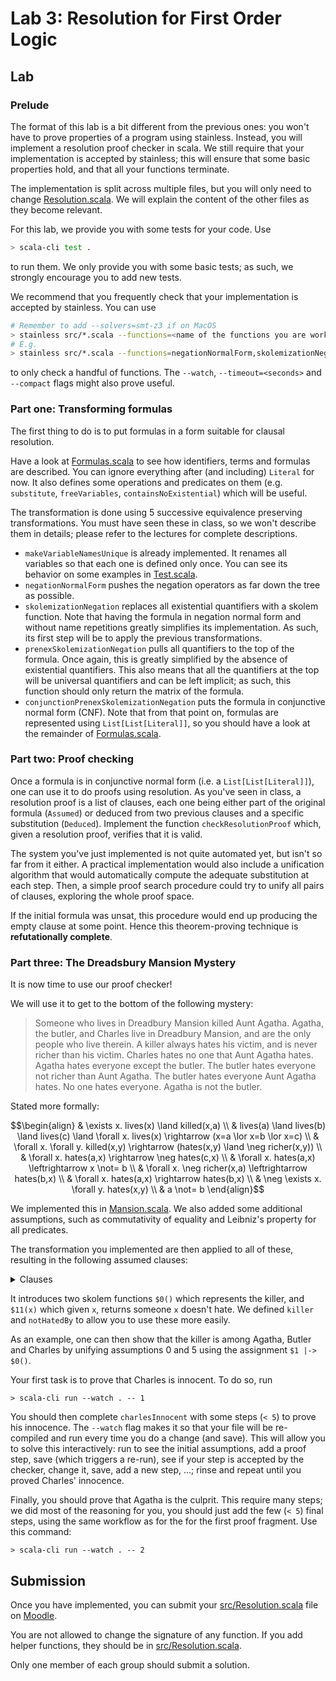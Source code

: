 # Lab 3: Resolution for First Order Logic

## Lab

### Prelude
The format of this lab is a bit different from the previous ones:
you won't have to prove properties of a program using stainless.
Instead, you will implement a resolution proof checker in scala.
We still require that your implementation is accepted by stainless; this will ensure that some basic properties hold, and that all your functions terminate.

The implementation is split across multiple files, but you will only need to change [Resolution.scala](src/Resolution.scala).
We will explain the content of the other files as they become relevant.

For this lab, we provide you with some tests for your code. Use
```bash
> scala-cli test .
```
to run them. We only provide you with some basic tests; as such, we strongly encourage you to add new tests.

We recommend that you frequently check that your implementation is accepted by stainless.
You can use
```bash
# Remember to add --solvers=smt-z3 if on MacOS
> stainless src/*.scala --functions=<name of the functions you are working on>
# E.g.
> stainless src/*.scala --functions=negationNormalForm,skolemizationNegation
```
to only check a handful of functions. 
The `--watch`, `--timeout=<seconds>` and `--compact` flags might also prove useful.

### Part one: Transforming formulas
The first thing to do is to put formulas in a form suitable for clausal resolution.

Have a look at [Formulas.scala](src/Formulas.scala) to see how identifiers, terms and formulas are described. You can ignore everything after (and including) `Literal` for now.
It also defines some operations and predicates on them (e.g. `substitute`, `freeVariables`, `containsNoExistential`) which will be useful.

The transformation is done using 5 successive equivalence preserving transformations.
You must have seen these in class, so we won't describe them in details; 
please refer to the lectures for complete descriptions.
- `makeVariableNamesUnique` is already implemented. It renames all variables so that each one is defined only once. You can see its behavior on some examples in [Test.scala](test/Tests.scala).
- `negationNormalForm` pushes the negation operators as far down the tree as possible.
- `skolemizationNegation` replaces all existential quantifiers with a skolem function. Note that having the formula in negation normal form and without name repetitions greatly simplifies its implementation. As such, its first step will be to apply the previous transformations.
- `prenexSkolemizationNegation` pulls all quantifiers to the top of the formula. Once again, this is greatly simplified by the absence of existential quantifiers. This also means that all the quantifiers at the top will be universal quantifiers and can be left implicit; as such, this function should only return the matrix of the formula.
- `conjunctionPrenexSkolemizationNegation` puts the formula in conjunctive normal form (CNF). Note that from that point on, formulas are represented using `List[List[Literal]]`, so you should have a look at the remainder of [Formulas.scala](src/Formulas.scala).

### Part two: Proof checking
Once a formula is in conjunctive normal form (i.e. a `List[List[Literal]]`), one can use it to do proofs using resolution.
As you've seen in class, a resolution proof is a list of clauses, each one being either part of the original formula (`Assumed`) or deduced from two previous clauses and a specific substitution (`Deduced`).
Implement the function `checkResolutionProof` which, given a resolution proof, verifies that it is valid.

The system you've just implemented is not quite automated yet, but isn't so far from it either.
A practical implementation would also include a unification algorithm that would automatically compute the adequate substitution at each step. Then, a simple proof search procedure could try to unify all pairs of clauses, exploring the whole proof space.

If the initial formula was unsat, this procedure would end up producing the empty clause at some point. Hence this theorem-proving technique is **refutationally complete**.

### Part three: The Dreadsbury Mansion Mystery
It is now time to use our proof checker!

We will use it to get to the bottom of the following mystery:
> Someone who lives in Dreadbury Mansion killed Aunt Agatha. Agatha, the butler, and Charles live in Dreadbury Mansion, and are the only people who live therein. A killer always hates his victim, and is never richer than his victim. Charles hates no one that Aunt Agatha hates. Agatha hates everyone except the butler. The butler hates everyone not richer than Aunt Agatha. The butler hates everyone Aunt Agatha hates. No one hates everyone. Agatha is not the butler.

Stated more formally:

```math
\begin{align}
& \exists x. lives(x) \land killed(x,a) \\
& lives(a) \land lives(b) \land lives(c) \land \forall x. lives(x) \rightarrow (x=a \lor x=b \lor x=c) \\
& \forall x. \forall y. killed(x,y) \rightarrow (hates(x,y) \land \neg richer(x,y)) \\
& \forall x. hates(a,x) \rightarrow \neg hates(c,x) \\
& \forall x. hates(a,x) \leftrightarrow x \not= b \\
& \forall x. \neg richer(x,a) \leftrightarrow hates(b,x) \\
& \forall x. hates(a,x) \rightarrow hates(b,x) \\
& \neg \exists x. \forall y. hates(x,y) \\
& a \not= b
\end{align}
```

We implemented this in [Mansion.scala](src/Mansion.scala).
We also added some additional assumptions, such as commutativity of equality and Leibniz's property for all predicates.

The transformation you implemented are then applied to all of these, resulting in the following assumed clauses:
<details>
<summary>Clauses</summary>

```
 0 Assumed             : lives($0())
 1 Assumed             : killed($0(), a())
 2 Assumed             : lives(a())
 3 Assumed             : lives(b())
 4 Assumed             : lives(c())
 5 Assumed             : (((¬lives($1) ∨ =($1, a())) ∨ =($1, b())) ∨ =($1, c()))
 6 Assumed             : (¬killed($2, $3) ∨ hates($2, $3))
 7 Assumed             : (¬killed($2, $3) ∨ ¬richer($2, $3))
 8 Assumed             : (¬hates(a(), $4) ∨ ¬hates(c(), $4))
 9 Assumed             : (¬hates(a(), $5) ∨ ¬=($5, b()))
10 Assumed             : (=($6, b()) ∨ hates(a(), $6))
11 Assumed             : (¬hates(b(), $7) ∨ ¬richer($7, a()))
12 Assumed             : (richer($8, a()) ∨ hates(b(), $8))
13 Assumed             : (¬hates(a(), $9) ∨ hates(b(), $9))
14 Assumed             : ¬hates($10, $11($10))
15 Assumed             : ¬=(a(), b())
16 Assumed             : (¬=($12, $13) ∨ =($13, $12))
17 Assumed             : ((¬=($15, $16) ∨ ¬killed($15, $14)) ∨ killed($16, $14))
18 Assumed             : ((¬=($18, $19) ∨ ¬hates($18, $17)) ∨ hates($19, $17))
19 Assumed             : ((¬=($21, $22) ∨ ¬hates($20, $21)) ∨ hates($20, $22))
```
</details>

It introduces two skolem functions `$0()` which represents the killer, and `$11(x)` which given `x`, returns someone `x` doesn't hate. We defined `killer` and `notHatedBy` to allow you to use these more easily.

As an example, one can then show that the killer is among Agatha, Butler and Charles by unifying assumptions 0 and 5 using the assignment `$1 |-> $0()`.

Your first task is to prove that Charles is innocent.
To do so, run
```shell
> scala-cli run --watch . -- 1
```
You should then complete `charlesInnocent` with some steps (`< 5`) to prove his innocence.
The `--watch` flag makes it so that your file will be re-compiled and run every time you do a change (and save). This will allow you to solve this interactively: run to see the initial assumptions, add a proof step, save (which triggers a re-run), see if your step is accepted by the checker, change it, save, add a new step, ...; rinse and repeat until you proved Charles' innocence.

Finally, you should prove that Agatha is the culprit.
This require many steps; we did most of the reasoning for you, you should just add the few (`< 5`) final steps, using the same workflow as for the for the first proof fragment. Use this command:
```shell
> scala-cli run --watch . -- 2
```

## Submission
Once you have implemented, you can submit your [src/Resolution.scala](Resolution.scala) file on [Moodle](https://moodle.epfl.ch/mod/assign/view.php?id=1099233).

You are not allowed to change the signature of any function. If you add helper functions, they should be in [src/Resolution.scala](Resolution.scala).

Only one member of each group should submit a solution.